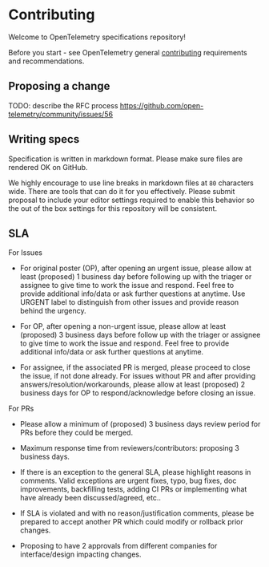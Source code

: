 # Contributing

Welcome to OpenTelemetry specifications repository!

Before you start - see OpenTelemetry general
[contributing](https://github.com/open-telemetry/community/blob/master/CONTRIBUTING.md)
requirements and recommendations.

## Proposing a change

TODO: describe the RFC process https://github.com/open-telemetry/community/issues/56

## Writing specs

Specification is written in markdown format. Please make sure files are rendered
OK on GitHub.

We highly encourage to use line breaks in markdown files at `80` characters
wide. There are tools that can do it for you effectively. Please submit proposal
to include your editor settings required to enable this behavior so the out of
the box settings for this repository will be consistent.

## SLA

For Issues

* For original poster (OP), after opening an urgent issue, please allow at least 
(proposed) 1 business day before following up with the triager or assignee to 
give time to work the issue and respond. Feel free to provide additional info/data 
or ask further questions at anytime. Use URGENT label to distinguish from other 
issues and provide reason behind the urgency.

* For OP, after opening a non-urgent issue, please allow at least (proposed) 3 
business days before follow up with the triager or assignee to give time to work 
the issue and respond. Feel free to provide additional info/data or ask further 
questions at anytime.

* For assignee, if the associated PR is merged, please proceed to close the issue, 
if not done already. For issues without PR and after providing 
answers/resolution/workarounds, please allow at least (proposed) 2 business days 
for OP to respond/acknowledge before closing an issue.

For PRs

* Please allow a minimum of (proposed) 3 business days review period for PRs before 
they could be merged.

* Maximum response time from reviewers/contributors: proposing 3 business days.

* If there is an exception to the general SLA, please highlight reasons in comments. 
Valid exceptions are urgent fixes, typo, bug fixes, doc improvements, backfilling tests, 
adding CI PRs or implementing what have already been discussed/agreed, etc..

* If SLA is violated and with no reason/justification comments, please be prepared to 
accept another PR which could modify or rollback prior changes.

* Proposing to have 2 approvals from different companies for interface/design impacting changes.

